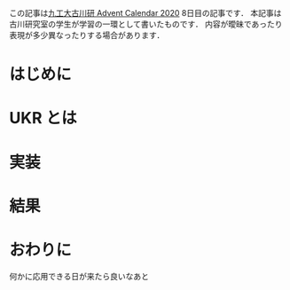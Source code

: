 この記事は[九工大古川研 Advent Calendar 2020](https://qiita.com/advent-calendar/2020/flab) 8日目の記事です．
本記事は古川研究室の学生が学習の一環として書いたものです．
内容が曖昧であったり表現が多少異なったりする場合があります．

# はじめに

# UKR とは

# 実装

# 結果

# おわりに

何かに応用できる日が来たら良いなあと
